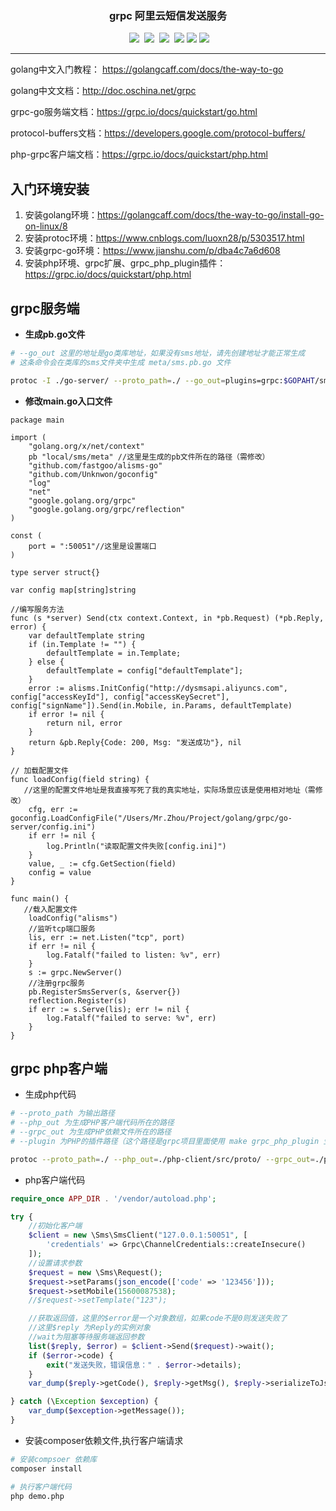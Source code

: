 ### <p align="center">grpc 阿里云短信发送服务</p>
<p align="center">
  <a href="https://github.com/fastgoo/getui-php"><img src="https://img.shields.io/badge/license-MIT-brightgreen.svg"></a>
  <a href="https://golang.org/"><img src="https://img.shields.io/badge/golang->=10.0-brightgreen.svg"></a>
  <a href="https://php.net"><img src="https://img.shields.io/badge/grpc_server-go-brightgreen.svg"></a>
  <a href="https://php.net"><img src="https://img.shields.io/badge/grpc_client-php-brightgreen.svg"></a>
 <a href="https://php.net"><img src="https://img.shields.io/badge/php->=5.6-brightgreen.svg"></a>
  <a href="https://www.aliyun.com/product/sms"><img src="https://img.shields.io/badge/阿里云短信-grpc_服务-2077ff.svg"></a>
</p>

---

golang中文入门教程： https://golangcaff.com/docs/the-way-to-go

golang中文文档：http://doc.oschina.net/grpc

grpc-go服务端文档：https://grpc.io/docs/quickstart/go.html

protocol-buffers文档：https://developers.google.com/protocol-buffers/

php-grpc客户端文档：https://grpc.io/docs/quickstart/php.html

## 入门环境安装
1. 安装golang环境：https://golangcaff.com/docs/the-way-to-go/install-go-on-linux/8
2. 安装protoc环境：https://www.cnblogs.com/luoxn28/p/5303517.html
3. 安装grpc-go环境：https://www.jianshu.com/p/dba4c7a6d608
4. 安装php环境、grpc扩展、grpc_php_plugin插件：https://grpc.io/docs/quickstart/php.html


## grpc服务端

* **生成pb.go文件**

```bash
# --go_out 这里的地址是go类库地址，如果没有sms地址，请先创建地址才能正常生成
# 这条命令会在类库的sms文件夹中生成 meta/sms.pb.go 文件

protoc -I ./go-server/ --proto_path=./ --go_out=plugins=grpc:$GOPAHT/sms/ ./meta/sms.proto
```

* **修改main.go入口文件**

```golang
package main

import (
	"golang.org/x/net/context"
	pb "local/sms/meta" //这里是生成的pb文件所在的路径（需修改）
	"github.com/fastgoo/alisms-go"
	"github.com/Unknwon/goconfig"
	"log"
	"net"
	"google.golang.org/grpc"
	"google.golang.org/grpc/reflection"
)

const (
	port = ":50051"//这里是设置端口
)

type server struct{}

var config map[string]string

//编写服务方法
func (s *server) Send(ctx context.Context, in *pb.Request) (*pb.Reply, error) {
	var defaultTemplate string
	if (in.Template != "") {
		defaultTemplate = in.Template;
	} else {
		defaultTemplate = config["defaultTemplate"];
	}
	error := alisms.InitConfig("http://dysmsapi.aliyuncs.com", config["accessKeyId"], config["accessKeySecret"], config["signName"]).Send(in.Mobile, in.Params, defaultTemplate)
	if error != nil {
		return nil, error
	}
	return &pb.Reply{Code: 200, Msg: "发送成功"}, nil
}

// 加载配置文件
func loadConfig(field string) {
   //这里的配置文件地址是我直接写死了我的真实地址，实际场景应该是使用相对地址（需修改）
	cfg, err := goconfig.LoadConfigFile("/Users/Mr.Zhou/Project/golang/grpc/go-server/config.ini")
	if err != nil {
		log.Println("读取配置文件失败[config.ini]")
	}
	value, _ := cfg.GetSection(field)
	config = value
}

func main() {
   //载入配置文件
	loadConfig("alisms")
	//监听tcp端口服务
	lis, err := net.Listen("tcp", port)
	if err != nil {
		log.Fatalf("failed to listen: %v", err)
	}
	s := grpc.NewServer()
	//注册grpc服务
	pb.RegisterSmsServer(s, &server{})
	reflection.Register(s)
	if err := s.Serve(lis); err != nil {
		log.Fatalf("failed to serve: %v", err)
	}
}

```


## grpc php客户端
* 生成php代码

```bash
# --proto_path 为输出路径
# --php_out 为生成PHP客户端代码所在的路径
# --grpc_out 为生成PHP依赖文件所在的路径
# --plugin 为PHP的插件路径（这个路径是grpc项目里面使用 make grpc_php_plugin 生成的路径）

protoc --proto_path=./ --php_out=./php-client/src/proto/ --grpc_out=./php-client/src/proto/ --plugin=protoc-gen-grpc=/Users/Mr.Zhou/Project/PHP/grpc-master/bins/opt/grpc_php_plugin ./meta/sms.proto
```

* php客户端代码

```php
require_once APP_DIR . '/vendor/autoload.php';

try {
    //初始化客户端
    $client = new \Sms\SmsClient("127.0.0.1:50051", [
        'credentials' => Grpc\ChannelCredentials::createInsecure()
    ]);
    //设置请求参数
    $request = new \Sms\Request();
    $request->setParams(json_encode(['code' => '123456']));
    $request->setMobile(15600087538);
    //$request->setTemplate("123");

    //获取返回值，这里的$error是一个对象数组，如果code不是0则发送失败了
    //这里$reply 为Reply的实例对象
    //wait为阻塞等待服务端返回参数
    list($reply, $error) = $client->Send($request)->wait();
    if ($error->code) {
        exit("发送失败，错误信息：" . $error->details);
    }
    var_dump($reply->getCode(), $reply->getMsg(), $reply->serializeToJsonString());

} catch (\Exception $exception) {
    var_dump($exception->getMessage());
}

```

* 安装composer依赖文件,执行客户端请求

```bash
# 安装compsoer 依赖库
composer install

# 执行客户端代码
php demo.php
```




